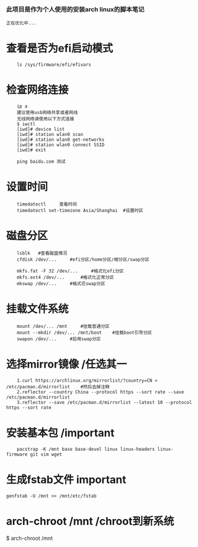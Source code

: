 ### 此项目是作为个人使用的安装arch linux的脚本笔记
    正在优化中...
# 查看是否为efi启动模式
```shell
    ls /sys/firmware/efi/efivars
```
# 检查网络连接
```shell
    ip a
    建议使用usb网络共享或者网线
    无线网络请使用以下方式连接
    $ iwctl
    [iwd]# device list
    [iwd]# station wlan0 scan
    [iwd]# station wlan0 get-networks
    [iwd]# station wlan0 connect SSID
    [iwd]# exit

    ping baidu.com 测试
```

# 设置时间
```shell
    timedatectl     查看时间
    timedatectl set-timezone Asia/Shanghai  #设置时区
```
# 磁盘分区
```shell
    lsblk   #查看磁盘情况
    cfdisk /dev/...     #efi分区/home分区/根分区/swap分区
    
    mkfs.fat -F 32 /dev/...     #格式化efi分区
    mkfs.ext4 /dev/...      #格式化正常分区
    mkswap /dev/...     #格式花swap分区
```
# 挂载文件系统
```shell
    mount /dev/... /mnt     #挂载普通分区
    mount --mkdir /dev/... /mnt/boot    #挂载boot引导分区
    swapon /dev/...     #启用swap分区
```
# 选择mirror镜像    /任选其一
```shell
    1.curl https://archlinux.org/mirrorlist/?country=CN > /etc/pacman.d/mirrorlist    #然后去掉注释
    2.reflector --country China --protocol https --sort rate --save /etc/pacman.d/mirrorlist
    3.reflector --save /etc/pacman.d/mirrorlist --latest 10 --protocol https --sort rate 
```
# 安装基本包    /important
```shell
    pacstrap -K /mnt base base-devel linux linux-headers linux-firmware git vim wget
```
# 生成fstab文件     important
    genfstab -U /mnt >> /mnt/etc/fstab

# arch-chroot /mnt      /chroot到新系统
$ arch-chroot /mnt
